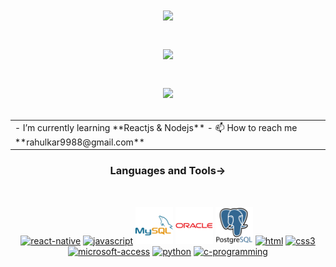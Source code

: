 

<h1 align="center">
    <p align="center"><img src= 'https://capsule-render.vercel.app/api?type=rect&color=gradient&height=2.5'/></p>
    <img src="https://readme-typing-svg.herokuapp.com/?font=Righteous&size=35&center=true&vCenter=true&width=600&height=70&duration=4000&color=2AF7B4&lines=Hi+There!+👋;+I'm+Prasenjit+Dutta😊;+A+Passionate+Frontend+Developer👨‍💻;+Let's+Connect!;" />
    <p align="center"><img src= 'https://capsule-render.vercel.app/api?type=rect&color=gradient&height=2.5'/></p>
</h1>

<table>
    <tr>
        <td valign="top" width="50%">
           - I’m currently learning **Reactjs & Nodejs**
          - 📫 How to reach me **rahulkar9988@gmail.com**
        </td>
    </tr>
</table>

<h3 align="center">Languages and Tools-></h3><br/>

<div align=center>

[<img src="https://img.icons8.com/color/48/000000/react-native.png" alt="react-native" width="60" height="60"/>](https://reactnative.dev/)
[<img src="https://img.icons8.com/color/48/000000/javascript.png" alt="javascript" width="60" height="60"/>](https://www.javascript.com/)
[<img src="https://raw.githubusercontent.com/devicons/devicon/master/icons/mysql/mysql-original-wordmark.svg" alt="mysql" width="60" height="60"/>](https://www.mysql.com/)
[<img src="https://raw.githubusercontent.com/devicons/devicon/master/icons/oracle/oracle-original.svg" alt="oracle" width="60" height="60"/>](https://www.oracle.com/)
[<img src="https://raw.githubusercontent.com/devicons/devicon/master/icons/postgresql/postgresql-original-wordmark.svg" alt="postgresql" width="60" height="60"/>](https://www.postgresql.org)
[<img src="https://img.icons8.com/color/48/000000/html.png" alt="html" width="60" height="60"/>](https://icons8.com/icon/20909/html-5)
[<img src="https://img.icons8.com/color/48/000000/css3.png" alt="css3" width="60" height="60"/>](https://www.w3.org/Style/CSS/)
[<img src="https://img.icons8.com/color/48/000000/microsoft-access-2019.png" alt="microsoft-access" width="60" height="60"/>](https://www.microsoft.com/access)
[<img src="https://img.icons8.com/color/48/000000/python.png" alt="python" width="60" height="60"/>](https://www.python.org/)
[<img src="https://img.icons8.com/color/48/000000/c-programming.png" alt="c-programming" width="60" height="60"/>](https://www.cprogramming.com/)
</div>


<!--
**PrasenjitDutta12/PrasenjitDutta12** is a ✨ _special_ ✨ repository because its `README.md` (this file) appears on your GitHub profile.

Here are some ideas to get you started:

- 🔭 I’m currently working on ...
- 🌱 I’m currently learning ...
- 👯 I’m looking to collaborate on ...
- 🤔 I’m looking for help with ...
- 💬 Ask me about ...
- 📫 How to reach me: ...
- 😄 Pronouns: ...
- ⚡ Fun fact: ...
-->
